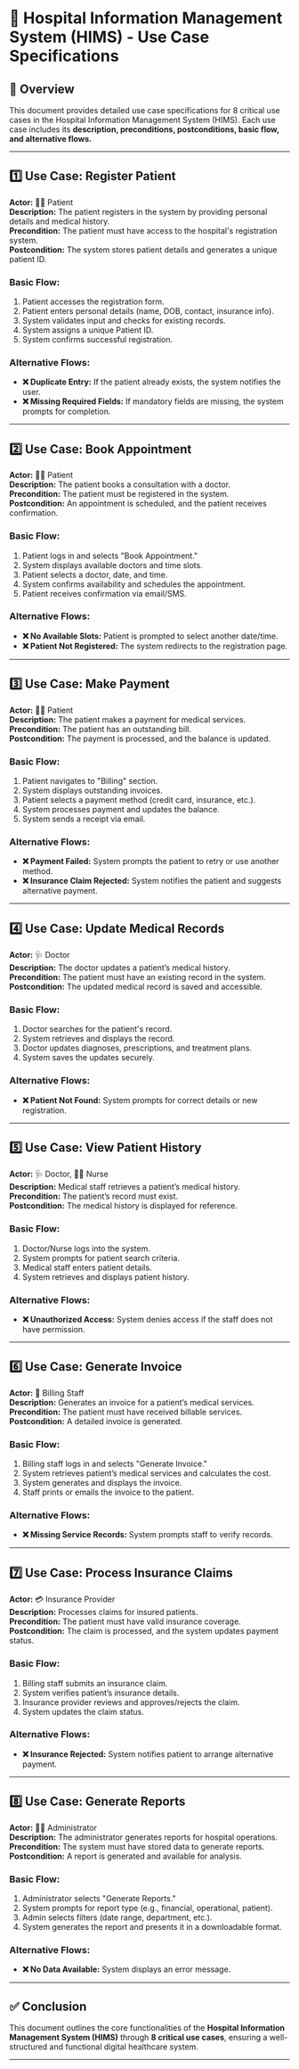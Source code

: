 # 🏥 Hospital Information Management System (HIMS) - Use Case Specifications

## 📌 Overview
This document provides detailed use case specifications for 8 critical use cases in the Hospital Information Management System (HIMS). Each use case includes its **description, preconditions, postconditions, basic flow, and alternative flows.**  

---

## 1️⃣ **Use Case: Register Patient**
**Actor:** 👩‍⚕️ Patient  
**Description:** The patient registers in the system by providing personal details and medical history.  
**Precondition:** The patient must have access to the hospital's registration system.  
**Postcondition:** The system stores patient details and generates a unique patient ID.  

### **Basic Flow:**
1. Patient accesses the registration form.
2. Patient enters personal details (name, DOB, contact, insurance info).
3. System validates input and checks for existing records.
4. System assigns a unique Patient ID.
5. System confirms successful registration.  

### **Alternative Flows:**
- **❌ Duplicate Entry:** If the patient already exists, the system notifies the user.  
- **❌ Missing Required Fields:** If mandatory fields are missing, the system prompts for completion.  

---

## 2️⃣ **Use Case: Book Appointment**
**Actor:** 👩‍⚕️ Patient  
**Description:** The patient books a consultation with a doctor.  
**Precondition:** The patient must be registered in the system.  
**Postcondition:** An appointment is scheduled, and the patient receives confirmation.  

### **Basic Flow:**
1. Patient logs in and selects "Book Appointment."
2. System displays available doctors and time slots.
3. Patient selects a doctor, date, and time.
4. System confirms availability and schedules the appointment.
5. Patient receives confirmation via email/SMS.  

### **Alternative Flows:**
- **❌ No Available Slots:** Patient is prompted to select another date/time.  
- **❌ Patient Not Registered:** The system redirects to the registration page.  

---

## 3️⃣ **Use Case: Make Payment**
**Actor:** 👩‍⚕️ Patient  
**Description:** The patient makes a payment for medical services.  
**Precondition:** The patient has an outstanding bill.  
**Postcondition:** The payment is processed, and the balance is updated.  

### **Basic Flow:**
1. Patient navigates to "Billing" section.
2. System displays outstanding invoices.
3. Patient selects a payment method (credit card, insurance, etc.).
4. System processes payment and updates the balance.
5. System sends a receipt via email.  

### **Alternative Flows:**
- **❌ Payment Failed:** System prompts the patient to retry or use another method.  
- **❌ Insurance Claim Rejected:** System notifies the patient and suggests alternative payment.  

---

## 4️⃣ **Use Case: Update Medical Records**
**Actor:** 🩺 Doctor  
**Description:** The doctor updates a patient’s medical history.  
**Precondition:** The patient must have an existing record in the system.  
**Postcondition:** The updated medical record is saved and accessible.  

### **Basic Flow:**
1. Doctor searches for the patient's record.
2. System retrieves and displays the record.
3. Doctor updates diagnoses, prescriptions, and treatment plans.
4. System saves the updates securely.  

### **Alternative Flows:**
- **❌ Patient Not Found:** System prompts for correct details or new registration.  

---

## 5️⃣ **Use Case: View Patient History**
**Actor:** 🩺 Doctor, 🧑‍⚕️ Nurse  
**Description:** Medical staff retrieves a patient’s medical history.  
**Precondition:** The patient’s record must exist.  
**Postcondition:** The medical history is displayed for reference.  

### **Basic Flow:**
1. Doctor/Nurse logs into the system.
2. System prompts for patient search criteria.
3. Medical staff enters patient details.
4. System retrieves and displays patient history.  

### **Alternative Flows:**
- **❌ Unauthorized Access:** System denies access if the staff does not have permission.  

---

## 6️⃣ **Use Case: Generate Invoice**
**Actor:** 💼 Billing Staff  
**Description:** Generates an invoice for a patient’s medical services.  
**Precondition:** The patient must have received billable services.  
**Postcondition:** A detailed invoice is generated.  

### **Basic Flow:**
1. Billing staff logs in and selects "Generate Invoice."
2. System retrieves patient’s medical services and calculates the cost.
3. System generates and displays the invoice.
4. Staff prints or emails the invoice to the patient.  

### **Alternative Flows:**
- **❌ Missing Service Records:** System prompts staff to verify records.  

---

## 7️⃣ **Use Case: Process Insurance Claims**
**Actor:** 💳 Insurance Provider  
**Description:** Processes claims for insured patients.  
**Precondition:** The patient must have valid insurance coverage.  
**Postcondition:** The claim is processed, and the system updates payment status.  

### **Basic Flow:**
1. Billing staff submits an insurance claim.
2. System verifies patient’s insurance details.
3. Insurance provider reviews and approves/rejects the claim.
4. System updates the claim status.  

### **Alternative Flows:**
- **❌ Insurance Rejected:** System notifies patient to arrange alternative payment.  

---

## 8️⃣ **Use Case: Generate Reports**
**Actor:** 🧑‍💼 Administrator  
**Description:** The administrator generates reports for hospital operations.  
**Precondition:** The system must have stored data to generate reports.  
**Postcondition:** A report is generated and available for analysis.  

### **Basic Flow:**
1. Administrator selects "Generate Reports."
2. System prompts for report type (e.g., financial, operational, patient).
3. Admin selects filters (date range, department, etc.).
4. System generates the report and presents it in a downloadable format.  

### **Alternative Flows:**
- **❌ No Data Available:** System displays an error message.  

---

## ✅ Conclusion
This document outlines the core functionalities of the **Hospital Information Management System (HIMS)** through **8 critical use cases**, ensuring a well-structured and functional digital healthcare system.  

---
